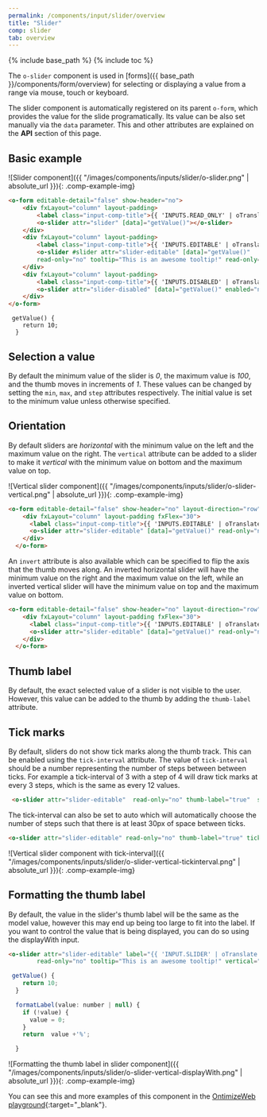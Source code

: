 ```yaml
---
permalink: /components/input/slider/overview
title: "Slider"
comp: slider
tab: overview
---
```


{% include base_path %}
{% include toc %}

The `o-slider` component is used in [forms]({{ base_path }}/components/form/overview) for selecting or displaying a value from a range via mouse, touch or keyboard.

The slider component is automatically registered on its parent `o-form`, which provides the value for the slide programatically. Its value can be also set manually via the `data` parameter. This and other attributes are explained on the **API** section of this page.

## Basic example
![Slider component]({{ "/images/components/inputs/slider/o-slider.png" | absolute_url }}){: .comp-example-img}

```html
<o-form editable-detail="false" show-header="no">
    <div fxLayout="column" layout-padding>
        <label class="input-comp-title">{{ 'INPUTS.READ_ONLY' | oTranslate }}</label>
        <o-slider attr="slider" [data]="getValue()"></o-slider>
    </div>
    <div fxLayout="column" layout-padding>
        <label class="input-comp-title">{{ 'INPUTS.EDITABLE' | oTranslate }}</label>
        <o-slider #slider attr="slider-editable" [data]="getValue()"
        read-only="no" tooltip="This is an awesome tooltip!" read-only="no"></o-slider>
    </div>
    <div fxLayout="column" layout-padding>
        <label class="input-comp-title">{{ 'INPUTS.DISABLED' | oTranslate }}</label>
        <o-slider attr="slider-disabled" [data]="getValue()" enabled="no" ></o-slider>
    </div>
</o-form>
```

```
 getValue() {
    return 10;
  }
```

## Selection a value

By default the minimum value of the slider is *0*, the maximum value is *100*, and the thumb moves in increments of *1*. These values can be changed by setting the `min`, `max`, and `step` attributes respectively. The initial value is set to the minimum value unless otherwise specified.

## Orientation

By default sliders are *horizontal* with the minimum value on the left and the maximum value on the right. The `vertical` attribute can be added to a slider to make it *vertical* with the minimum value on bottom and the maximum value on top.

![Vertical slider component]({{ "/images/components/inputs/slider/o-slider-vertical.png" | absolute_url }}){: .comp-example-img}

```html
<o-form editable-detail="false" show-header="no" layout-direction="row">
    <div fxLayout="column" layout-padding fxFlex="30">
      <label class="input-comp-title">{{ 'INPUTS.EDITABLE' | oTranslate }}</label>
      <o-slider attr="slider-editable" [data]="getValue()" read-only="no" tooltip="This is an awesome tooltip!" vertical="true" color="warn"  max="100" min="0" thumb-label="true" step="1" tick-interval="auto"></o-slider>
    </div>
  </o-form>
```

An `invert` attribute is also available which can be specified to flip the axis that the thumb moves along. An inverted horizontal slider will have the minimum value on the right and the maximum value on the left, while an inverted vertical slider will have the minimum value on top and the maximum value on bottom.

```html
<o-form editable-detail="false" show-header="no" layout-direction="row">
    <div fxLayout="column" layout-padding fxFlex="30">
      <label class="input-comp-title">{{ 'INPUTS.EDITABLE' | oTranslate }}</label>
      <o-slider attr="slider-editable" [data]="getValue()" read-only="no" tooltip="This is an awesome tooltip!" vertical="true" color="warn"  max="100" min="0" thumb-label="true" step="1" tick-interval="auto" invert="yes"></o-slider>
    </div>
  </o-form>
```

## Thumb label

By default, the exact selected value of a slider is not visible to the user. However, this value can be added to the thumb by adding the `thumb-label` attribute.

<o-slider attr="slider-editable" read-only="no" thumb-label="true" tick-interval="1" ></o-slider>

## Tick marks

By default, sliders do not show tick marks along the thumb track. This can be enabled using the `tick-interval` attribute. The value of `tick-interval` should be a number representing the number of steps between between ticks. For example a tick-interval of 3 with a step of 4 will draw tick marks at every 3 steps, which is the same as every 12 values.

```html
 <o-slider attr="slider-editable"  read-only="no" thumb-label="true"  step="4" tickInterval="3"></o-slider>
 ```

The tick-interval can also be set to auto which will automatically choose the number of steps such that there is at least 30px of space between ticks.

```html
<o-slider attr="slider-editable" read-only="no" thumb-label="true" tick-interval="auto"></o-slider>
```

![Vertical slider component with tick-interval]({{ "/images/components/inputs/slider/o-slider-vertical-tickinterval.png" | absolute_url }}){: .comp-example-img}

## Formatting the thumb label
By default, the value in the slider's thumb label will be the same as the model value, however this may end up being too large to fit into the label. If you want to control the value that is being displayed, you can do so using the displayWith input.

```html
<o-slider attr="slider-editable" label="{{ 'INPUT.SLIDER' | oTranslate }}" [data]="getValue()"
        read-only="no" tooltip="This is an awesome tooltip!" vertical="true" color="warn"  max="100" min="0" thumb-label="true" tick-interval="auto" [display-with]="formatLabel"  ></o-slider>
```
```js
 getValue() {
    return 10;
  }

  formatLabel(value: number | null) {
    if (!value) {
      value = 0;
    }
    return  value +'%';

  }

```


![Formatting the thumb label in slider component]({{ "/images/components/inputs/slider/o-slider-vertical-displayWith.png" | absolute_url }}){: .comp-example-img}

You can see this and more examples of this component in the [OntimizeWeb playground]({{site.playgroundurl}}/main/inputs/slider){:target="_blank"}.


